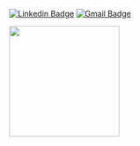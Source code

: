 [![Linkedin Badge](https://img.shields.io/badge/-pratishthaabrol-blue?style=flat-square&logo=Linkedin&logoColor=white&link=https://www.linkedin.com/in/pratishtha-abrol/)](https://www.linkedin.com/in/pratishtha-abrol/)
[![Gmail Badge](https://img.shields.io/badge/-pratishthaabrol@gmail.com-c14438?style=flat-square&logo=Gmail&logoColor=white&link=mailto:pratishthaabrol@gmail.com)](mailto:pratishthaabrol@gmail.com)

<!-- <p  align="center"><img height="500" src = "https://github.com/pratishtha-abrol/pratishtha-abrol/blob/master/2.gif"></p> -->

<img align="left" height="200px" src="https://github-readme-stats.vercel.app/api?username=pratishtha-abrol&show_icons=true&count_private=true" />
<!-- <img align="center" height="200px" src="https://github-readme-stats.vercel.app/api/top-langs/?username=pratishtha-abrol" /> -->

<!-- <p align="right"> 
  <h5>Visitor count<h5><br>
  <img src="https://profile-counter.glitch.me/pratishtha-abrol/count.svg" />
</p> -->


<!--
**pratishtha-abrol/pratishtha-abrol** is a ✨ _special_ ✨ repository because its `README.md` (this file) appears on your GitHub profile.
Here are some ideas to get you started:
- 🔭 I’m currently working on ...
- 🌱 I’m currently learning ...
- 👯 I’m looking to collaborate on ...
- 🤔 I’m looking for help with ...
- 💬 Ask me about ...
- 📫 How to reach me: ...
- 😄 Pronouns: ...
- ⚡ Fun fact: ... 
-->


